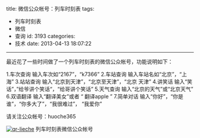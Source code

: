 title: 微信公众帐号：列车时刻表
tags:
  - 列车时刻表
  - 微信
  - 查询
id: 3193
categories:
  - 技术
date: 2013-04-13 18:07:22
---

最近花了一些时间做了一个列车时刻表的微信公众帐号，功能说明如下：

1.车次查询
输入车次如“2167”，“k7366”
2.车站查询
输入车站名如“北京”，“上海”
3.站站查询
输入“北京到天津”，“北京至天津”，“北京 天津”
4.讲笑话
输入“笑话”，”给爷讲个笑话“，“给哥讲个笑话”
5.天气查询
输入“北京的天气”或“北京天气”
6.双语翻译
输入“翻译美女”或者 “ 翻译apple ”
7.简单对话
输入“你好”，“你是谁”，“你多大了”，“我很难过”， “我爱你”

请关注公众帐号：huoche365

[![qr-lieche](//blog.foolbird.net/wp-content/uploads/2013/04/qr-lieche.jpg "列车时刻表微信公众帐号")](//blog.foolbird.net/3193.html/qr-lieche) 列车时刻表微信公众帐号
